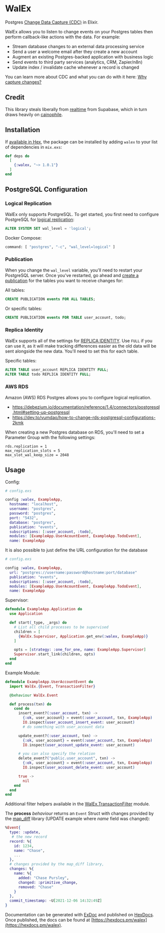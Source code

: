 # WalEx

Postgres [Change Data Capture
(CDC)](https://en.wikipedia.org/wiki/Change_data_capture) in Elixir.

WalEx allows you to listen to change events on your Postgres tables then
perform callback-like actions with the data. For example:

- Stream database changes to an external data processing service
- Send a user a welcome email after they create a new account
- Augment an existing Postgres-backed application with business logic
- Send events to third party services (analytics, CRM, Zapier/n8n)
- Update index / invalidate cache whenever a record is changed

You can learn more about CDC and what you can do with it here: [Why capture changes?](https://bbhoss.io/posts/announcing-cainophile/#why-capture-changes)

## Credit

This library steals liberally from
[realtime](https://github.com/supabase/realtime) from Supabase, which in turn
draws heavily on [cainophile](https://github.com/cainophile/cainophile).

## Installation

If [available in Hex](https://hex.pm/docs/publish), the package can be installed
by adding `walex` to your list of dependencies in `mix.exs`:

```elixir
def deps do
  [
    {:walex, "~> 1.0.1"}
  ]
end
```

## PostgreSQL Configuration

### Logical Replication

WalEx only supports PostgreSQL. To get started, you first need to configure
PostgreSQL for [logical replication](https://www.crunchydata.com/blog/data-to-go-postgres-logical-replication):

```sql
ALTER SYSTEM SET wal_level = 'logical';
```

Docker Compose:

```bash
command: [ "postgres", "-c", "wal_level=logical" ]
```

### Publication

When you change the `wal_level` variable, you'll need to restart your
PostgreSQL server. Once you've restarted, go ahead and [create a
publication](https://www.postgresql.org/docs/current/sql-createpublication.html)
for the tables you want to receive changes for:

All tables:

```sql
CREATE PUBLICATION events FOR ALL TABLES;
```

Or specific tables:

```sql
CREATE PUBLICATION events FOR TABLE user_account, todo;
```

### Replica Identity

WalEx supports all of the settings for [REPLICA
IDENTITY](https://www.postgresql.org/docs/current/sql-altertable.html#SQL-CREATETABLE-REPLICA-IDENTITY).
Use `FULL` if you can use it, as it will make tracking differences easier as
the old data will be sent alongside the new data. You'll need to set this for
each table.

Specific tables:

```sql
ALTER TABLE user_account REPLICA IDENTITY FULL;
ALTER TABLE todo REPLICA IDENTITY FULL;
```

### AWS RDS

Amazon (AWS) RDS Postgres allows you to configure logical replication.

- <https://debezium.io/documentation/reference/1.4/connectors/postgresql.html#setting-up-postgresql>
- <https://dev.to/vumdao/how-to-change-rds-postgresql-configurations-2kmk>

When creating a new Postgres database on RDS, you'll need to set a Parameter
Group with the following settings:

```text
rds.replication = 1
max_replication_slots = 5
max_slot_wal_keep_size = 2048
```

## Usage

Config:

```elixir
# config.exs

config :walex, ExampleApp,
  hostname: "localhost",
  username: "postgres",
  password: "postgres",
  port: "5432",
  database: "postgres",
  publication: "events",
  subscriptions: [:user_account, :todo],
  modules: [ExampleApp.UserAcountEvent, ExampleApp.TodoEvent],
  name: ExampleApp
```

It is also possible to just define the URL configuration for the database

```elixir
# config.exs

config :walex, ExampleApp,
  url: "postgres://username:password@hostname:port/database"
  publication: "events",
  subscriptions: [:user_account, :todo],
  modules: [ExampleApp.UserAcountEvent, ExampleApp.TodoEvent],
  name: ExampleApp
```

Supervisor:

```elixir
defmodule ExampleApp.Application do
  use Application

  def start(_type, _args) do
    # List all child processes to be supervised
    children = [
      {WalEx.Supervisor, Application.get_env(:walex, ExampleApp)}
    ]

    opts = [strategy: :one_for_one, name: ExampleApp.Supervisor]
    Supervisor.start_link(children, opts)
  end
end
```

Example Module:

```elixir
defmodule ExampleApp.UserAccountEvent do
  import WalEx.{Event, TransactionFilter}

  @behaviour WalEx.Event

  def process(txn) do
    cond do
      insert_event?(:user_account, txn) ->
        {:ok, user_account} = event(:user_account, txn, ExampleApp)
        IO.inspect(user_account_insert_event: user_account)
        # do something with user_account data

      update_event?(:user_account, txn) ->
        {:ok, user_account} = event(:user_account, txn, ExampleApp)
        IO.inspect(user_account_update_event: user_account)

      # you can also specify the relation
      delete_event?("public.user_account", txn) ->
        {:ok, user_account} = event(:user_account, txn, ExampleApp)
        IO.inspect(user_account_delete_event: user_account)

      true ->
        nil
    end
  end
end
```

Additional filter helpers available in the
[WalEx.TransactionFilter](lib/walex/transaction_filter.ex) module.

The **process** _behaviour_ returns an `Event` Struct with changes provided by the
[map_diff](https://github.com/Qqwy/elixir-map_diff) library (UPDATE example
where _name_ field was changed):

```elixir
%Event{
  type: :update,
   # the new record
  record: %{
    id: 1234,
    name: "Chase",
    ...
  },
  # changes provided by the map_diff library,
  changes: %{
    name: %{
      added: "Chase Pursley",
      changed: :primitive_change,
      removed: "Chase"
    }
  },
  commit_timestamp: ~U[2021-12-06 14:32:49Z]
}
```

Documentation can be generated with [ExDoc](https://github.com/elixir-lang/ex_doc)
and published on [HexDocs](https://hexdocs.pm). Once published, the docs can
be found at [https://hexdocs.pm/walex](https://hexdocs.pm/walex).
